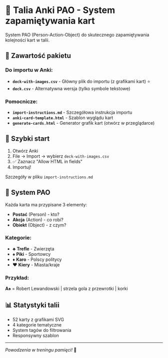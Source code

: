 # 🎴 Talia Anki PAO - System zapamiętywania kart

System PAO (Person-Action-Object) do skutecznego zapamiętywania kolejności kart w talii.

## 📁 Zawartość pakietu

### Do importu w Anki:
- **`deck-with-images.csv`** - Główny plik do importu (z grafikami kart) ⭐
- **`deck.csv`** - Alternatywna wersja (tylko symbole tekstowe)

### Pomocnicze:
- **`import-instructions.md`** - Szczegółowa instrukcja importu
- **`anki-card-template.html`** - Szablon wyglądu kart
- **`generate-cards.html`** - Generator grafik kart (otwórz w przeglądarce)

## 🚀 Szybki start

1. Otwórz Anki
2. File → Import → wybierz `deck-with-images.csv`
3. ✅ Zaznacz "Allow HTML in fields"
4. Importuj!

Szczegóły w pliku `import-instructions.md`

## 🧠 System PAO

Każda karta ma przypisane 3 elementy:
- **Postać** (Person) - kto?
- **Akcja** (Action) - co robi?
- **Obiekt** (Object) - z czym?

### Kategorie:
- ♣ **Trefle** - Zwierzęta
- ♠ **Piki** - Sportowcy  
- ♦ **Karo** - Polscy politycy
- ♥ **Kiery** - Miasta/kraje

### Przykład:
**A♠** = Robert Lewandowski | strzela gola z przewrotki | korki

## 📊 Statystyki talii
- 52 karty z grafikami SVG
- 4 kategorie tematyczne
- System tagów do filtrowania
- Responsywny szablon

---

*Powodzenia w treningu pamięci!* 🎯